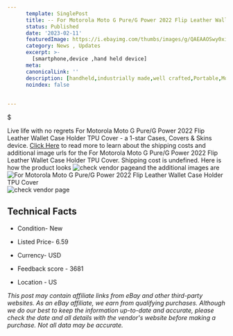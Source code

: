 ```yaml
---
      template: SinglePost
      title: -- For Motorola Moto G Pure/G Power 2022 Flip Leather Wallet Case Holder TPU Cover
      status: Published
      date: '2023-02-11'
      featuredImage: https://i.ebayimg.com/thumbs/images/g/QAEAAOSwy0xi1QHv/s-l225.jpg
      category: News , Updates
      excerpt: >-
        [smartphone,device ,hand held device]
      meta:
      canonicalLink: ''
      description: [handheld,industrially made,well crafted,Portable,Mobile,Compact,Convenient,Lightweight,Maneuverable,Man-portable,Miniature,Carriable,Hand-held,Light,Holdable,Transportable,Mobile device,Pocket-sized,On-the-go,Wireless,Cordless,Compact size,Convenient size, smartphone,device ,hand held device]
      noindex: false
      
        
---
```

$

Live life with no regrets For Motorola Moto G Pure/G Power 2022 Flip Leather Wallet Case Holder TPU Cover - a 1-star Cases, Covers & Skins device. [Click Here](https://www.ebay.com/itm/185560880086?hash=item2b344a53d6%3Ag%3AQAEAAOSwy0xi1QHv&mkevt=1&mkcid=1&mkrid=711-53200-19255-0&campid=%253CePNCampaignId%253E&customid=%253CreferenceId%253E&toolid=10049) to read more to learn about the shipping costs and additional image urls for the For Motorola Moto G Pure/G Power 2022 Flip Leather Wallet Case Holder TPU Cover. Shipping cost is undefined. Here is how the product looks ![check vendor page](https://i.ebayimg.com/thumbs/images/g/QAEAAOSwy0xi1QHv/s-l225.jpg)and the additional images are![For Motorola Moto G Pure/G Power 2022 Flip Leather Wallet Case Holder TPU Cover](https://i.ebayimg.com/images/g/QAEAAOSwy0xi1QHv/s-l1600.jpg)![check vendor page](https://origin-galleryplus.ebayimg.com/ws/web/185560880086_2_0_1/225x225.jpg,https://origin-galleryplus.ebayimg.com/ws/web/185560880086_3_0_1/225x225.jpg,https://origin-galleryplus.ebayimg.com/ws/web/185560880086_4_0_1/225x225.jpg,https://origin-galleryplus.ebayimg.com/ws/web/185560880086_5_0_1/225x225.jpg,https://origin-galleryplus.ebayimg.com/ws/web/185560880086_6_0_1/225x225.jpg,https://origin-galleryplus.ebayimg.com/ws/web/185560880086_7_0_1/225x225.jpg,https://origin-galleryplus.ebayimg.com/ws/web/185560880086_8_0_1/225x225.jpg,https://origin-galleryplus.ebayimg.com/ws/web/185560880086_9_0_1/225x225.jpg,https://origin-galleryplus.ebayimg.com/ws/web/185560880086_10_0_1/225x225.jpg,https://origin-galleryplus.ebayimg.com/ws/web/185560880086_11_0_1/225x225.jpg)



 ## Technical Facts 



     
      

 - Condition- New 


      

 - Listed Price- 6.59 


      

 - Currency- USD 


      

 - Feedback score - 3681 


      

 - Location - US 


      
      

 *_This post may contain affiliate links from eBay and other third-party websites. As an eBay affiliate, we earn from qualifying purchases. Although we do our best to keep the information up-to-date and accurate, please check the date and all details with the vendor's website before making a purchase. Not all data may be accurate._*






